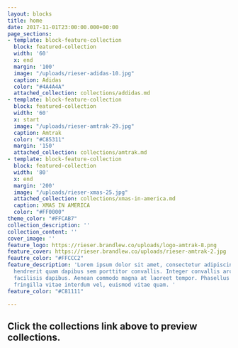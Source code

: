 ```yaml
---
layout: blocks
title: home
date: 2017-11-01T23:00:00.000+00:00
page_sections:
- template: block-feature-collection
  block: featured-collection
  width: '60'
  x: end
  margin: '100'
  image: "/uploads/rieser-adidas-10.jpg"
  caption: Adidas
  color: "#4A4A4A"
  attached_collection: collections/addidas.md
- template: block-feature-collection
  block: featured-collection
  width: '60'
  x: start
  image: "/uploads/rieser-amtrak-29.jpg"
  caption: Amtrak
  color: "#C85311"
  margin: '150'
  attached_collection: collections/amtrak.md
- template: block-feature-collection
  block: featured-collection
  width: '80'
  x: end
  margin: '200'
  image: "/uploads/rieser-xmas-25.jpg"
  attached_collection: collections/xmas-in-america.md
  caption: XMAS IN AMERICA
  color: "#FF0000"
theme_color: "#FFCAB7"
collection_description: ''
collection_content: ''
cover_image: ''
feature_logo: https://rieser.brandlew.co/uploads/logo-amtrak-8.png
feature_cover: https://rieser.brandlew.co/uploads/rieser-amtrak-2.jpg
feautre_color: "#FFCCC2"
feature_description: 'Lorem ipsum dolor sit amet, consectetur adipiscing elit. Nulla
  hendrerit quam dapibus sem porttitor convallis. Integer convallis arcu non lectus
  facilisis dapibus. Aenean commodo magna at laoreet tempor. Phasellus lorem lorem,
  fringilla vitae interdum vel, euismod vitae quam. '
feature_color: "#C81111"

---
```

## Click the collections link above to preview collections.